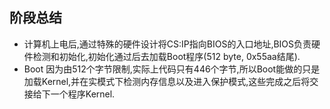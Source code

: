 ## 阶段总结

* 计算机上电后,通过特殊的硬件设计将CS:IP指向BIOS的入口地址,BIOS负责硬件检测和初始化,初始化通过后去加载Boot程序(512 byte, 0x55aa结尾).
* Boot 因为由512个字节限制,实际上代码只有446个字节,所以Boot能做的只是加载Kernel,并在实模式下检测内存信息以及进入保护模式,这些完成之后将交接给下一个程序Kernel.
